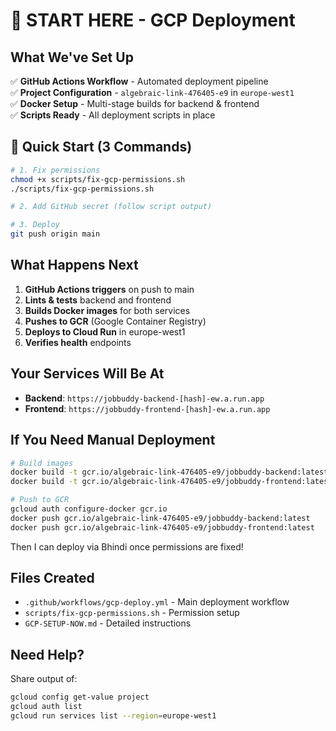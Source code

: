 # 🎯 START HERE - GCP Deployment

## What We've Set Up

✅ **GitHub Actions Workflow** - Automated deployment pipeline  
✅ **Project Configuration** - `algebraic-link-476405-e9` in `europe-west1`  
✅ **Docker Setup** - Multi-stage builds for backend & frontend  
✅ **Scripts Ready** - All deployment scripts in place  

## 🚀 Quick Start (3 Commands)

```bash
# 1. Fix permissions
chmod +x scripts/fix-gcp-permissions.sh
./scripts/fix-gcp-permissions.sh

# 2. Add GitHub secret (follow script output)

# 3. Deploy
git push origin main
```

## What Happens Next

1. **GitHub Actions triggers** on push to main
2. **Lints & tests** backend and frontend
3. **Builds Docker images** for both services
4. **Pushes to GCR** (Google Container Registry)
5. **Deploys to Cloud Run** in europe-west1
6. **Verifies health** endpoints

## Your Services Will Be At

- **Backend**: `https://jobbuddy-backend-[hash]-ew.a.run.app`
- **Frontend**: `https://jobbuddy-frontend-[hash]-ew.a.run.app`

## If You Need Manual Deployment

```bash
# Build images
docker build -t gcr.io/algebraic-link-476405-e9/jobbuddy-backend:latest ./backend
docker build -t gcr.io/algebraic-link-476405-e9/jobbuddy-frontend:latest ./frontend

# Push to GCR
gcloud auth configure-docker gcr.io
docker push gcr.io/algebraic-link-476405-e9/jobbuddy-backend:latest
docker push gcr.io/algebraic-link-476405-e9/jobbuddy-frontend:latest
```

Then I can deploy via Bhindi once permissions are fixed!

## Files Created

- `.github/workflows/gcp-deploy.yml` - Main deployment workflow
- `scripts/fix-gcp-permissions.sh` - Permission setup
- `GCP-SETUP-NOW.md` - Detailed instructions

## Need Help?

Share output of:
```bash
gcloud config get-value project
gcloud auth list
gcloud run services list --region=europe-west1
```
